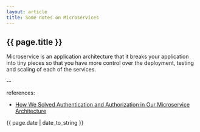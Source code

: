 ```yaml
---
layout: article
title: Some notes on Microservices
---
```


## {{ page.title }}

Microservice is an application architecture that it breaks your application into tiny pieces so that you have more control over the deployment, testing and scaling of each of the services.


--

references:

* [How We Solved Authentication and Authorization in Our Microservice Architecture](https://medium.com/technology-learning/how-we-solved-authentication-and-authorization-in-our-microservice-architecture-994539d1b6e6)

{{ page.date | date_to_string }}









